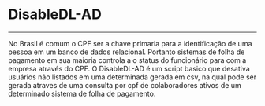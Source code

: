 # DisableDL-AD
--------------------
No Brasil é comum o CPF ser a chave primaria para a identificação de uma pessoa em um banco de dados relacional.
Portanto sistemas de folha de pagamento em sua maioria controla a o status do funcionário para com a empresa através do CPF. 
O DisableDL-AD é um script basico que desativa usuários não listados em uma determinada gerada em csv, na qual pode ser gerada atraves de uma consulta por cpf de colaboradores ativos de um determinado sistema de folha de pagamento.

